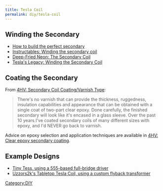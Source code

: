 ```yaml
---
title: Tesla Coil
permalink: diy/tesla-coil
---
```


Winding the Secondary
---------------------

-   [How to build the perfect secondary](http://www.capturedlightning.org/hot-streamer/stk/tc/coilbld.htm)
-   [Instructables: Winding the secondary coil](http://www.instructables.com/id/How-To-Build-A-Vacuum-Tube-Tesla-Coil-VTTC/step7/Winding-the-Secondary-Coil/)
-   [Deep-Fried Neon: The Secondary Coil](http://deepfriedneon.com/tesla_secondary.html)
-   [Tesla's Legacy: Winding the Secondary Coil](http://www.hvtesla.com/secondary.html)

Coating the Secondary
---------------------

From [4HV: Secondary Coil Coating/Varnish Type](http://4hv.org/e107_plugins/forum/forum_viewtopic.php?135123.0#post_135452):

> There's no varnish that can provide the thickness, ruggedness, insulation capabilities and appearance that can be obtained with a single coat of two-part clear epoxy. Done carefully, the finished secondary will look like it's encased in a glass sleeve. Over the past 10 years I've coated secondary coils of many different sizes with epoxy, and I'd NEVER go back to varnish.

Advice on epoxy selection and application techniques are available in [4HV: Clear epoxy secondary coating](http://4hv.org/e107_plugins/forum/forum_viewtopic.php?125009.0#post_125045).

Example Designs
---------------

-   [Tiny Tess, using a 555-based full-bridge driver](http://www.extremeelectronics.co.uk/coils/tinytess/)
-   [Uzzors2k's Tabletop Tesla Coil, using a custom flyback transformer](http://uzzors2k.4hv.org/index.php?page=tabletopteslacoil)

[Category:DIY](/Category:DIY "wikilink")
